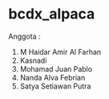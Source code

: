# bcdx_alpaca

Anggota :
1. M Haidar Amir Al Farhan
2. Kasnadi
3. Mohamad Juan Pablo
4. Nanda Alva Febrian
5. Satya Setiawan Putra
